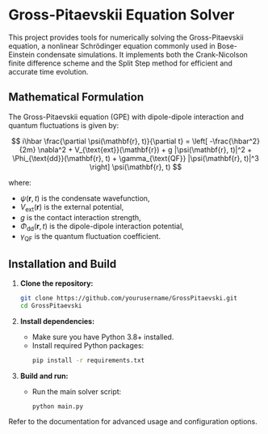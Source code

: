 # Gross-Pitaevskii Equation Solver

This project provides tools for numerically solving the Gross-Pitaevskii equation, a nonlinear Schrödinger equation commonly used in Bose-Einstein condensate simulations. It implements both the Crank-Nicolson finite difference scheme and the Split Step method for efficient and accurate time evolution.

## Mathematical Formulation

The Gross-Pitaevskii equation (GPE) with dipole-dipole interaction and quantum fluctuations is given by:

$$
i\hbar \frac{\partial \psi(\mathbf{r}, t)}{\partial t} = \left[ -\frac{\hbar^2}{2m} \nabla^2 + V_{\text{ext}}(\mathbf{r}) + g |\psi(\mathbf{r}, t)|^2 + \Phi_{\text{dd}}(\mathbf{r}, t) + \gamma_{\text{QF}} |\psi(\mathbf{r}, t)|^3 \right] \psi(\mathbf{r}, t)
$$

where:
- $\psi(\mathbf{r}, t)$ is the condensate wavefunction,
- $V_{\text{ext}}(\mathbf{r})$ is the external potential,
- $g$ is the contact interaction strength,
- $\Phi_{\text{dd}}(\mathbf{r}, t)$ is the dipole-dipole interaction potential,
- $\gamma_{\text{QF}}$ is the quantum fluctuation coefficient.

## Installation and Build

1. **Clone the repository:**
    ```bash
    git clone https://github.com/yourusername/GrossPitaevski.git
    cd GrossPitaevski
    ```

2. **Install dependencies:**
    - Make sure you have Python 3.8+ installed.
    - Install required Python packages:
      ```bash
      pip install -r requirements.txt
      ```

3. **Build and run:**
    - Run the main solver script:
      ```bash
      python main.py
      ```

Refer to the documentation for advanced usage and configuration options.